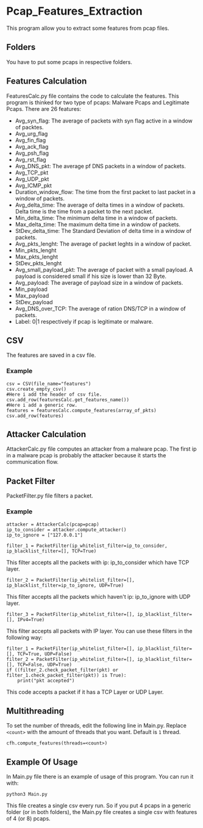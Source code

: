 # Pcap_Features_Extraction
This program allow you to extract some features from pcap files.
## Folders
You have to put some pcaps in respective folders.
## Features Calculation
FeaturesCalc.py file contains the code to calculate the features. This program is thinked for two type of pcaps: Malware Pcaps and Legitimate Pcaps. There are 26 features:
- Avg_syn_flag: The average of packets with syn flag active in a window of packtes.
- Avg_urg_flag
- Avg_fin_flag
- Avg_ack_flag
- Avg_psh_flag
- Avg_rst_flag
- Avg_DNS_pkt: The average pf DNS packets in a window of packets.
- Avg_TCP_pkt
- Avg_UDP_pkt
- Avg_ICMP_pkt
- Duration_window_flow: The time from the first packet to last packet in a window of packets.
- Avg_delta_time: The average of delta times in a window of packets. Delta time is the time from a packet to the next packet.
- Min_delta_time: The minimum delta time in a window of packets. 
- Max_delta_time: The maximum delta time in a window of packets. 
- StDev_delta_time: The Standard Deviation of delta time in a window of packets.
- Avg_pkts_lenght: The average of packet leghts in a window of packet.
- Min_pkts_lenght
- Max_pkts_lenght
- StDev_pkts_lenght
- Avg_small_payload_pkt: The average of packet with a small payload. A payload is considered small if his size is lower than 32 Byte.
- Avg_payload: The average of payload size in a window of packets.
- Min_payload
- Max_payload
- StDev_payload
- Avg_DNS_over_TCP: The average of ration DNS/TCP in a window of packets.
- Label: 0|1 respectively if pcap is legitimate or malware.
## CSV
The features are saved in a csv file.
### Example
```
csv = CSV(file_name="features")
csv.create_empty_csv()
#Here i add the header of csv file.
csv.add_row(featuresCalc.get_features_name())
#Here i add a generic row.
features = featuresCalc.compute_features(array_of_pkts)
csv.add_row(features)
```
## Attacker Calculation
AttackerCalc.py file computes an attacker from a malware pcap. The first ip in a malware pcap is probably the attacker because it starts the communication flow.

## Packet Filter 
PacketFilter.py file filters a packet. 
### Example
```
attacker = AttackerCalc(pcap=pcap)
ip_to_consider = attacker.compute_attacker()
ip_to_ignore = ["127.0.0.1"]

filter_1 = PacketFilter(ip_whitelist_filter=ip_to_consider, ip_blacklist_filter=[], TCP=True)
```
This filter accepts all the packets with ip: ip_to_consider which have TCP layer.
```
filter_2 = PacketFilter(ip_whitelist_filter=[], ip_blacklist_filter=ip_to_ignore, UDP=True)
```
This filter accepts all the packets which haven't ip: ip_to_ignore with UDP layer.
```
filter_3 = PacketFilter(ip_whitelist_filter=[], ip_blacklist_filter=[], IPv4=True)
```
This filter accepts all packets with IP layer.
You can use these filters in the following way:
```
filter_1 = PacketFilter(ip_whitelist_filter=[], ip_blacklist_filter=[], TCP=True, UDP=False)
filter_2 = PacketFilter(ip_whitelist_filter=[], ip_blacklist_filter=[], TCP=False, UDP=True)
if ((filter_2.check_packet_filter(pkt) or filter_1.check_packet_filter(pkt)) is True):
    print("pkt accepted")
```
This code accepts a packet if it has a TCP Layer or UDP Layer.

## Multithreading
To set the number of threads, edit the following line in Main.py. Replace `<count>` with the amount of threads that you want. Default is `1` thread.
```
cfh.compute_features(threads=<count>)
```

## Example Of Usage
In Main.py file there is an example of usage of this program. You can run it with:
```
python3 Main.py
```
This file creates a single csv every run. So if you put 4 pcaps in a generic folder (or in both folders), the Main.py file creates a single csv with features of 4 (or 8) pcaps.

